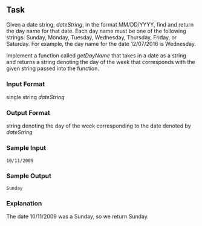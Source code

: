 ## Task

Given a date string, _dateString_, in the format MM/DD/YYYY, find and return the day name for that date. Each day name must be one of the following strings: Sunday, Monday, Tuesday, Wednesday, Thursday, Friday, or Saturday. For example, the day name for the date 12/07/2016 is Wednesday.

Implement a function called _getDayName_ that takes in a date as a string and returns a string denoting the day of the week that corresponds with the given string passed into the function.

### Input Format

single string _dateString_

### Output Format

string denoting the day of the week corresponding to the date denoted by _dateString_

### Sample Input
```
10/11/2009
```
### Sample Output
```
Sunday
```
### Explanation
The date 10/11/2009 was a Sunday, so we return Sunday.